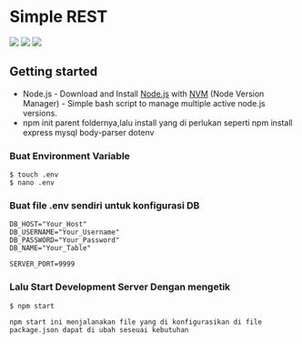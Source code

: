 # Simple REST
![](https://img.shields.io/badge/Code%20Style-Standard-yellow.svg)
![](https://img.shields.io/badge/Dependencies-Express-green.svg)
![](https://img.shields.io/badge/License-KHsoft-yellowgreen.svg)


## Getting started
- Node.js - Download and Install [Node.js](https://nodejs.org/en/) with [NVM](https://github.com/creationix/nvm) (Node Version Manager) - Simple bash script to manage multiple active node.js versions.
- npm init parent foldernya,lalu install yang di perlukan seperti npm install express mysql body-parser dotenv
  



### Buat Environment Variable
```
$ touch .env
$ nano .env
```
### Buat file .env sendiri untuk konfigurasi DB
```
DB_HOST="Your_Host"
DB_USERNAME="Your_Username"
DB_PASSWORD="Your_Password"
DB_NAME="Your_Table"

SERVER_PORT=9999
```
### Lalu Start Development Server Dengan mengetik
```
$ npm start

npm start ini menjalanakan file yang di konfigurasikan di file package.json dapat di ubah seseuai kebutuhan
```
